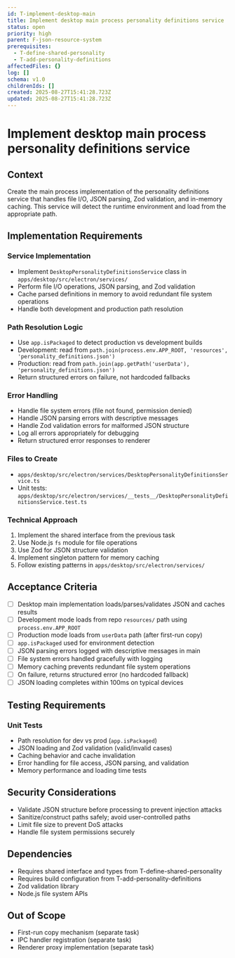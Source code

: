 ```yaml
---
id: T-implement-desktop-main
title: Implement desktop main process personality definitions service
status: open
priority: high
parent: F-json-resource-system
prerequisites:
  - T-define-shared-personality
  - T-add-personality-definitions
affectedFiles: {}
log: []
schema: v1.0
childrenIds: []
created: 2025-08-27T15:41:28.723Z
updated: 2025-08-27T15:41:28.723Z
---
```


# Implement desktop main process personality definitions service

## Context

Create the main process implementation of the personality definitions service that handles file I/O, JSON parsing, Zod validation, and in-memory caching. This service will detect the runtime environment and load from the appropriate path.

## Implementation Requirements

### Service Implementation

- Implement `DesktopPersonalityDefinitionsService` class in `apps/desktop/src/electron/services/`
- Perform file I/O operations, JSON parsing, and Zod validation
- Cache parsed definitions in memory to avoid redundant file system operations
- Handle both development and production path resolution

### Path Resolution Logic

- Use `app.isPackaged` to detect production vs development builds
- Development: read from `path.join(process.env.APP_ROOT, 'resources', 'personality_definitions.json')`
- Production: read from `path.join(app.getPath('userData'), 'personality_definitions.json')`
- Return structured errors on failure, not hardcoded fallbacks

### Error Handling

- Handle file system errors (file not found, permission denied)
- Handle JSON parsing errors with descriptive messages
- Handle Zod validation errors for malformed JSON structure
- Log all errors appropriately for debugging
- Return structured error responses to renderer

### Files to Create

- `apps/desktop/src/electron/services/DesktopPersonalityDefinitionsService.ts`
- Unit tests: `apps/desktop/src/electron/services/__tests__/DesktopPersonalityDefinitionsService.test.ts`

### Technical Approach

1. Implement the shared interface from the previous task
2. Use Node.js `fs` module for file operations
3. Use Zod for JSON structure validation
4. Implement singleton pattern for memory caching
5. Follow existing patterns in `apps/desktop/src/electron/services/`

## Acceptance Criteria

- [ ] Desktop main implementation loads/parses/validates JSON and caches results
- [ ] Development mode loads from repo `resources/` path using `process.env.APP_ROOT`
- [ ] Production mode loads from `userData` path (after first-run copy)
- [ ] `app.isPackaged` used for environment detection
- [ ] JSON parsing errors logged with descriptive messages in main
- [ ] File system errors handled gracefully with logging
- [ ] Memory caching prevents redundant file system operations
- [ ] On failure, returns structured error (no hardcoded fallback)
- [ ] JSON loading completes within 100ms on typical devices

## Testing Requirements

### Unit Tests

- Path resolution for dev vs prod (`app.isPackaged`)
- JSON loading and Zod validation (valid/invalid cases)
- Caching behavior and cache invalidation
- Error handling for file access, JSON parsing, and validation
- Memory performance and loading time tests

## Security Considerations

- Validate JSON structure before processing to prevent injection attacks
- Sanitize/construct paths safely; avoid user-controlled paths
- Limit file size to prevent DoS attacks
- Handle file system permissions securely

## Dependencies

- Requires shared interface and types from T-define-shared-personality
- Requires build configuration from T-add-personality-definitions
- Zod validation library
- Node.js file system APIs

## Out of Scope

- First-run copy mechanism (separate task)
- IPC handler registration (separate task)
- Renderer proxy implementation (separate task)
